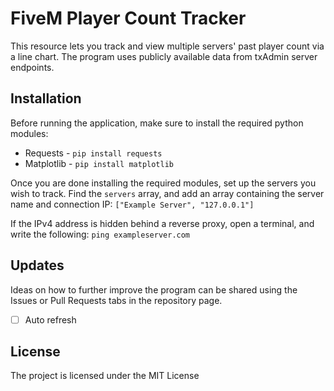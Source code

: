 # FiveM Player Count Tracker
This resource lets you track and view multiple servers' past player count via a line chart. The program uses publicly available data from txAdmin server endpoints.

## Installation
Before running the application, make sure to install the required python modules:
- Requests - `pip install requests`
- Matplotlib - `pip install matplotlib`

Once you are done installing the required modules, set up the servers you wish to track. Find the `servers` array, and add an array containing the server name and connection IP: `["Example Server", "127.0.0.1"]`

If the IPv4 address is hidden behind a reverse proxy, open a terminal, and write the following: `ping exampleserver.com`

## Updates
Ideas on how to further improve the program can be shared using the Issues or Pull Requests tabs in the repository page.
- [ ] Auto refresh

## License
The project is licensed under the MIT License